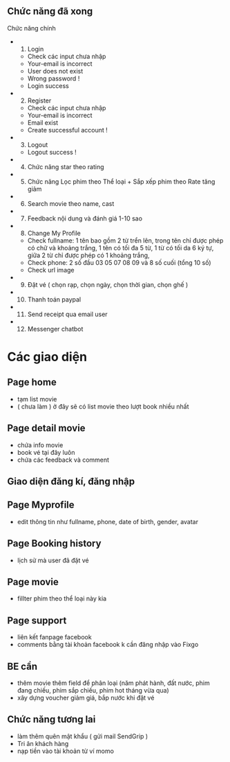 ## Chức năng đã xong

Chức năng chính

- 1. Login
  - Check các input chưa nhập
  - Your-email is incorrect
  - User does not exist
  - Wrong password !
  - Login success
- 2. Register
  - Check các input chưa nhập
  - Your-email is incorrect
  - Email exist
  - Create successful account !
- 3. Logout
  - Logout success !
- 4. Chức năng star theo rating
- 5. Chức năng Lọc phim theo Thể loại + Sắp xếp phim theo Rate tăng giảm
- 6. Search movie theo name, cast
- 7. Feedback nội dung và đánh giá 1-10 sao
- 8. Change My Profile
  - Check fullname: 1 tên bao gồm 2 từ trển lên,
    trong tên chỉ được phép có chữ và khoảng trắng,
    1 tên có tối đa 5 từ,
    1 từ có tối da 6 ký tự,
    giữa 2 từ chỉ được phép có 1 khoảng trắng,
  - Check phone: 2 số đầu 03 05 07 08 09 và 8 số cuối (tổng 10 số)
  - Check url image
- 9. Đặt vé ( chọn rạp, chọn ngày, chọn thời gian, chọn ghế )
- 10. Thanh toán paypal
- 11. Send receipt qua email user
- 12. Messenger chatbot

# Các giao diện

## Page home

- tạm list movie
- ( chưa làm ) ở đây sẽ có list movie theo lượt book nhiều nhất

## Page detail movie

- chứa info movie
- book vé tại đây luôn
- chứa các feedback và comment

## Giao diện đăng kí, đăng nhập

## Page Myprofile

- edit thông tin như fullname, phone, date of birth, gender, avatar

## Page Booking history

- lịch sử mà user đã đặt vé

## Page movie

- fillter phim theo thể loại này kia

## Page support

- liên kết fanpage facebook
- comments bằng tài khoản facebook k cần đăng nhập vào Fixgo

## BE cần

- thêm movie thêm field để phân loại (năm phát hành, đất nước, phim đang chiếu, phim sắp chiếu, phim hot tháng vừa qua)
- xây dựng voucher giảm giá, bắp nước khi đặt vé

## Chức năng tương lai

- làm thêm quên mật khẩu ( gửi mail SendGrip )
- Tri ân khách hàng
- nạp tiền vào tài khoản từ ví momo
